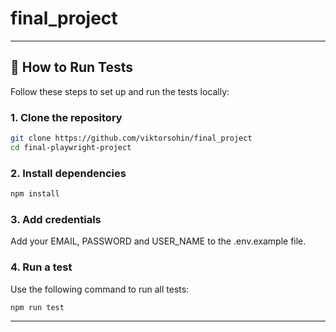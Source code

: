 # final_project
---

## 🚀 How to Run Tests

Follow these steps to set up and run the tests locally:

### 1. Clone the repository

```bash
git clone https://github.com/viktorsohin/final_project
cd final-playwright-project
```

### 2. Install dependencies

```bash
npm install
```

### 3. Add credentials

Add your EMAIL, PASSWORD and USER_NAME to the .env.example file.

### 4. Run a test

Use the following command to run all tests:

```bash
npm run test
```
---